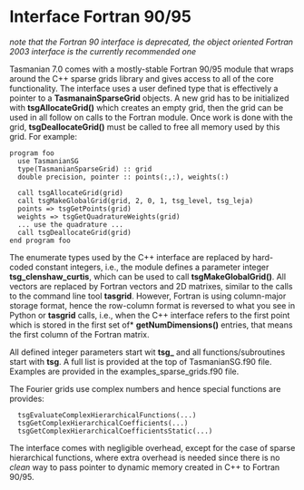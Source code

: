 # Interface Fortran 90/95

*note that the Fortran 90 interface is deprecated, the object oriented Fortran 2003 interface is the currently recommended one*

Tasmanian 7.0 comes with a mostly-stable Fortran 90/95 module that wraps around the C++ sparse grids library and gives access to all of the core functionality. The interface uses a user defined type that is effectively a pointer to a **TasmanainSparseGrid** objects. A new grid has to be initialized with **tsgAllocateGrid()**  which creates an empty grid, then the grid can be used in all follow on calls to the Fortran module. Once work is done with the grid, **tsgDeallocateGrid()** must be called to free all memory used by this grid. For example:
```
program foo
  use TasmanianSG
  type(TasmanianSparseGrid) :: grid
  double precision, pointer :: points(:,:), weights(:)

  call tsgAllocateGrid(grid)
  call tsgMakeGlobalGrid(grid, 2, 0, 1, tsg_level, tsg_leja)
  points => tsgGetPoints(grid)
  weights => tsgGetQuadratureWeights(grid)
  ... use the quadrature ...
  call tsgDeallocateGrid(grid)
end program foo
```
The enumerate types used by the C++ interface are replaced by hard-coded constant integers, i.e., the module defines a parameter integer **tsg_clenshaw_curtis**, which can be used to call **tsgMakeGlobalGrid()**. All vectors are replaced by Fortran vectors and 2D matrixes, similar to the calls to the command line tool **tasgrid**. However, Fortran is using column-major storage format, hence the row-column format is reversed to what you see in Python or **tasgrid** calls, i.e., when the C++ interface refers to the first point which is stored in the first set of* **getNumDimensions()** entries, that means the first column of the Fortran matrix.

All defined integer parameters start wit **tsg_** and all functions/subroutines start with **tsg**. A full list is provided at the top of TasmanianSG.f90 file. Examples are provided in the examples_sparse_grids.f90 file.

The Fourier grids use complex numbers and hence special functions are provides:
```
  tsgEvaluateComplexHierarchicalFunctions(...)
  tsgGetComplexHierarchicalCoefficients(...)
  tsgGetComplexHierarchicalCoefficientsStatic(...)
```

The interface comes with negligible overhead, except for the case of sparse hierarchical functions, where extra overhead is needed since there is no *clean* way to pass pointer to dynamic memory created in C++ to Fortran 90/95.
